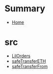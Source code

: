 # Summary
- [Home](README.md)
# src
  - [LilOrders](src/LilOrders.sol/contract.LilOrders.md)
  - [safeTransferETH](src/LilOrders.sol/function.safeTransferETH.md)
  - [safeTransferFrom](src/LilOrders.sol/function.safeTransferFrom.md)
